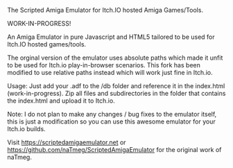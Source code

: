 The Scripted Amiga Emulator for Itch.IO hosted Amiga Games/Tools.

WORK-IN-PROGRESS!

An Amiga Emulator in pure Javascript and HTML5 tailored to be used for Itch.IO hosted games/tools.

The orginal version of the emulator uses absolute paths which made it unfit to be used for Itch.io play-in-browser scenarios.
This fork has been modified to use relative paths instead which will work just fine in Itch.io.

Usage: Just add your .adf to the /db folder and reference it in the index.html (work-in-progress).
Zip all files and subdirectories in the folder that contains the index.html and upload it to Itch.io.

Note: I do not plan to make any changes / bug fixes to the emulator itself, this is just a modification so you can use this awesome emulator for your Itch.io builds.

Visit https://scriptedamigaemulator.net or https://github.com/naTmeg/ScriptedAmigaEmulator for the original work of naTmeg.
